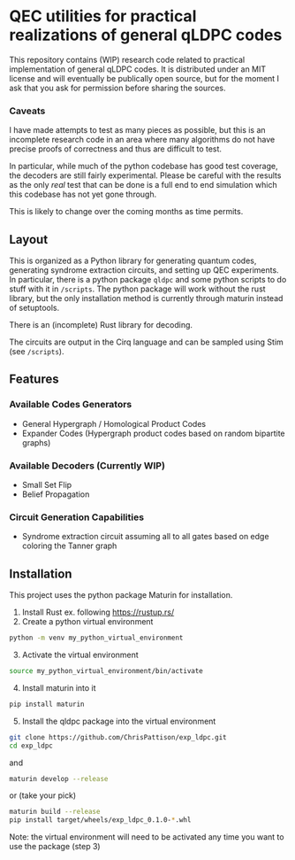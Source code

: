 # QEC utilities for practical realizations of general qLDPC codes

This repository contains (WIP) research code related to practical implementation of general qLDPC codes.
It is distributed under an MIT license and will eventually be publically open source, but for the moment I ask that you ask for permission before sharing the sources.

### Caveats
I have made attempts to test as many pieces as possible, but this is an incomplete research code in an area where many algorithms do not have precise proofs of correctness and thus are difficult to test.

In particular, while much of the python codebase has good test coverage, the decoders are still fairly experimental.
Please be careful with the results as the only *real* test that can be done is a full end to end simulation which this codebase has not yet gone through.

This is likely to change over the coming months as time permits.

## Layout
This is organized as a Python library for generating quantum codes, generating syndrome extraction circuits, and setting up QEC experiments.
In particular, there is a python package `qldpc` and some python scripts to do stuff with it in `/scripts`.
The python package will work without the rust library, but the only installation method is currently through maturin instead of setuptools.

There is an (incomplete) Rust library for decoding.

The circuits are output in the Cirq language and can be sampled using Stim (see `/scripts`).

## Features
### Available Codes Generators
- General Hypergraph / Homological Product Codes
- Expander Codes (Hypergraph product codes based on random bipartite graphs)

### Available Decoders (Currently WIP)
- Small Set Flip
- Belief Propagation

### Circuit Generation Capabilities
- Syndrome extraction circuit assuming all to all gates based on edge coloring the Tanner graph

## Installation
This project uses the python package Maturin for installation.

1) Install Rust ex. following https://rustup.rs/
2) Create a python virtual environment
```bash
python -m venv my_python_virtual_environment
```
3) Activate the virtual environment
```bash
source my_python_virtual_environment/bin/activate
```
4) Install maturin into it
```bash
pip install maturin
```
5) Install the qldpc package into the virtual environment
```bash
git clone https://github.com/ChrisPattison/exp_ldpc.git
cd exp_ldpc
```
and
```bash
maturin develop --release
```
or (take your pick)
```bash
maturin build --release
pip install target/wheels/exp_ldpc_0.1.0-*.whl
```

Note: the virtual environment will need to be activated any time you want to use the package (step 3)